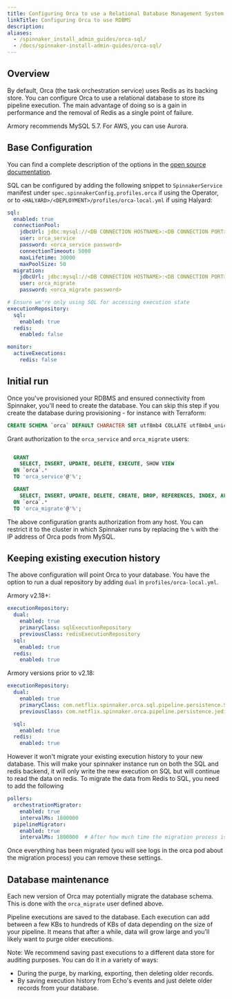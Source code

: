 ```yaml
---
title: Configuring Orca to use a Relational Database Management System
linkTitle: Configuring Orca to use RDBMS
description:
aliases:
  - /spinnaker_install_admin_guides/orca-sql/
  - /docs/spinnaker-install-admin-guides/orca-sql/
---
```


## Overview

By default, Orca (the task orchestration service) uses Redis as its backing store. You can configure Orca to use a relational database to store its pipeline execution. The main advantage of doing so is a gain in performance and the removal of Redis as a single point of failure.

Armory recommends MySQL 5.7. For AWS, you can use Aurora.

## Base Configuration

You can find a complete description of the options in the [open source documentation](https://www.spinnaker.io/setup/productionize/persistence/orca-sql/).

SQL can be configured by adding the following snippet to `SpinnakerService` manifest under `spec.spinnakerConfig.profiles.orca` if using the Operator, or to `<HALYARD>/<DEPLOYMENT>/profiles/orca-local.yml` if using Halyard:

```yaml
sql:
  enabled: true
  connectionPool:
    jdbcUrl: jdbc:mysql://<DB CONNECTION HOSTNAME>:<DB CONNECTION PORT>/<DATABASE NAME>
    user: orca_service
    password: <orca_service password>
    connectionTimeout: 5000
    maxLifetime: 30000
    maxPoolSize: 50
  migration:
    jdbcUrl: jdbc:mysql://<DB CONNECTION HOSTNAME>:<DB CONNECTION PORT>/<DATABASE NAME>
    user: orca_migrate
    password: <orca_migrate password>

# Ensure we're only using SQL for accessing execution state
executionRepository:
  sql:
    enabled: true
  redis:
    enabled: false

monitor:
  activeExecutions:
    redis: false
```

## Initial run

Once you've provisioned your RDBMS and ensured connectivity from Spinnaker, you'll need to create the database. You can skip this step if you create the database during provisioning - for instance with Terraform:

```sql
CREATE SCHEMA `orca` DEFAULT CHARACTER SET utf8mb4 COLLATE utf8mb4_unicode_ci;
```

Grant authorization to the `orca_service` and `orca_migrate` users:

```sql

  GRANT
    SELECT, INSERT, UPDATE, DELETE, EXECUTE, SHOW VIEW
  ON `orca`.*
  TO 'orca_service'@'%';

  GRANT
    SELECT, INSERT, UPDATE, DELETE, CREATE, DROP, REFERENCES, INDEX, ALTER, LOCK TABLES, EXECUTE, SHOW VIEW
  ON `orca`.*
  TO 'orca_migrate'@'%';
```

The above configuration grants authorization from any host. You can restrict it to the cluster in which Spinnaker runs by replacing the `%` with the IP address of Orca pods from MySQL.

## Keeping existing execution history

The above configuration will point Orca to your database.
You have the option to run a dual repository by adding `dual` in `profiles/orca-local.yml`.

Armory v2.18+:

```yaml
executionRepository:
  dual:
    enabled: true
    primaryClass: sqlExecutionRepository
    previousClass: redisExecutionRepository
  sql:
    enabled: true
  redis:
    enabled: true
```

Armory versions prior to v2.18:

```yaml
executionRepository:
  dual:
    enabled: true
    primaryClass: com.netflix.spinnaker.orca.sql.pipeline.persistence.SqlExecutionRepository
    previousClass: com.netflix.spinnaker.orca.pipeline.persistence.jedis.RedisExecutionRepository

  sql:
    enabled: true
  redis:
    enabled: true
```

However it won't migrate your existing execution history to your new database. This will make your spinnaker instance run on both the SQL and redis backend, it will only write the new execution on SQL but will continue to read the data on redis.
To migrate the data from Redis to SQL, you need to add the following

```yaml
pollers:
  orchestrationMigrator:
    enabled: true
    intervalMs: 1800000
  pipelineMigrator:
    enabled: true
    intervalMs: 1800000  # After how much time the migration process is going to start
```

Once everything has been migrated (you will see logs in the orca pod about the migration process) you can remove these settings.

<!-- ## Support for Other Relational Databases
<div class="alpha-warning">
  Database engines other than MySQL and its variants such as Aurora with MySQL are not currently officially supported.
</div>

To try a different database you can switch the JDBC URL and set the `dialect` in the properties:

```yaml
sql:
  enabled: true
  connectionPool:
    jdbcUrl: jdbc:<DRIVER>://<DB CONNECTION HOSTNAME>:<DB CONNECTION PORT>/<DATABASE NAME>
    dialect: <DIALECT VALUE>
    ...
  migration:
    jdbcUrl: jdbc:<DRIVER>://<DB CONNECTION HOSTNAME>:<DB CONNECTION PORT>/<DATABASE NAME>
    dialect: <DIALECT VALUE>
    ...
```

You can find the dialect below:

| Database       | Dialect Value   |
| ------------   | --------------- |
| MariaDB        | `MARIADB`       |
| MySQL          | `MYSQL` (default) |
| PostgreSQL     | `POSTGRES`      |
| PostgreSQL 9.3 | `POSTGRES_9_3`  |
| PostgreSQL 9.4 | `POSTGRES_9_4`  |
| PostgreSQL 9.5 | `POSTGRES_9_5`  | -->


## Database maintenance

Each new version of Orca may potentially migrate the database schema. This is done with the `orca_migrate` user defined above.

Pipeline executions are saved to the database. Each execution can add between a few KBs to hundreds of KBs of data depending on the size of your pipeline.
It means that after a while, data will grow large and you'll likely want to purge older executions.

Note: We recommend saving past executions to a different data store for auditing purposes. You can do it in a variety of ways:
- During the purge, by marking, exporting, then deleting older records.
- By saving execution history from Echo's events and just delete older records from your database.
